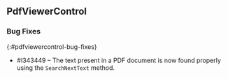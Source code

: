 ## PdfViewerControl


### Bug Fixes
{:#pdfviewercontrol-bug-fixes}
* \#I343449 – The text present in a PDF document is now found properly using the `SearchNextText` method.
